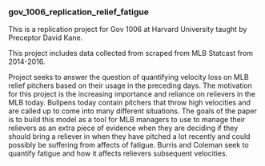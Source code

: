 ### gov_1006_replication_relief_fatigue

This is a replication project for Gov 1006 at Harvard University taught by Preceptor David Kane.

This project includes data collected from scraped from MLB Statcast from 2014-2016. 

Project seeks to answer the question of quantifying velocity loss on MLB relief pitchers based on their usage in the preceding days. The motivation for this project is the increasing importance and reliance on relievers in the MLB today. Bullpens today contain pitchers that throw high velocities and are called up to come into many different situations. The goals of the paper is to build this model as a tool for MLB managers to use to manage their relievers as an extra piece of evidence when they are deciding if they should bring a reliever in when they have pitched a lot recently and could possibly be suffering from affects of fatigue. Burris and Coleman seek to quantify fatigue and how it affects relievers subsequent velocities.
